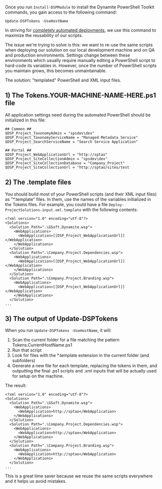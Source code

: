 Once you run ```Install-DSPModule``` to install the Dynamite PowerShell Toolkit commands, you gain access to the following command:

```Update-DSPTokens -UseHostName```

In striving for [completely automated deployments](https://github.com/GSoft-SharePoint/Dynamite/wiki/On-the-evils-of-Visual-Studio-based-deployments#automate-your-test-and-production-site-initialization-process), we use this command to maximize the reusability of our scripts.

The issue we're trying to solve is this: we want to re-use the same scripts when deploying our solution on our local development machine and on QA and production environments. Settings change between these environments which usually require manually editing a PowerShell script to hard-code its variables in. However, once the number of PowerShell scripts you maintain grows, this becomes unmaintainable.

The solution: "templated" PowerShell and XML input files.

## 1) The Tokens.YOUR-MACHINE-NAME-HERE.ps1 file

All application settings need during the automated PowerShell should be initialized in this file:
```
## Common ##
$DSP_Project_TaxonomyAdmin = "spsdev\dev"
$DSP_Project_TaxonomyServiceName = "Managed Metadata Service"
$DSP_Project_SearchServiceName = "Search Service Application"

## Portal ##
$DSP_Project_WebApplicationUrl = "http://sptao"
$DSP_Project_SiteCollectionAdmin = "spsdev\dev"
$DSP_Project_SiteCollectionDatabase = "Company_Project"
$DSP_Project_SiteCollectionUrl = "http://sptao/sites/test
```

## 2) The .template files

You should build most of your PowerShell scripts (and their XML input files) as "*.template" files. In them, use the names of the variables initialized in the Tokens files. For example, you could have a file ```Deploy-ProjectSolutions-input.xml.template``` with the following contents:

```
<?xml version="1.0" encoding="utf-8"?>
<Solutions>
  <Solution Path=".\GSoft.Dynamite.wsp">
    <WebApplications>
      <WebApplication>[[DSP_Project_WebApplicationUrl]]</WebApplication>
    </WebApplications>
  </Solution>
  <Solution Path=".\Company.Project.Dependencies.wsp">
    <WebApplications>
      <WebApplication>[[DSP_Project_WebApplicationUrl]]</WebApplication>
    </WebApplications>
  </Solution>
  <Solution Path=".\Company.Project.Branding.wsp">
    <WebApplications> 		
      <WebApplication>[[DSP_Project_WebApplicationUrl]]</WebApplication>
    </WebApplications>	
  </Solution>
...
```

## 3) The output of Update-DSPTokens

When you run ```Update-DSPTokens -UseHostName```, it will:

1. Scan the current folder for a file matching the pattern Tokens.CurrentHostName.ps1
2. Run that script
3. Look for files with the *.template extension in the current folder (and subfolders)
4. Generate a new file for each template, replacing the tokens in them, and outputting the final .ps1 scripts and .xml inputs that will be actually used for setup on the machine.

The result:
```
<?xml version="1.0" encoding="utf-8"?>
<Solutions>
  <Solution Path=".\GSoft.Dynamite.wsp">
    <WebApplications>
      <WebApplication>http://sptao</WebApplication>
    </WebApplications>
  </Solution>
  <Solution Path=".\Company.Project.Dependencies.wsp">
    <WebApplications>
      <WebApplication>http://sptao</WebApplication>
    </WebApplications>
  </Solution>
  <Solution Path=".\Company.Project.Branding.wsp">
    <WebApplications> 		
      <WebApplication>http://sptao</WebApplication>
    </WebApplications>	
  </Solution>
...
```

This is a great time saver because we reuse the same scripts everywhere and it helps us avoid mistakes.